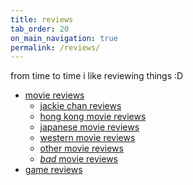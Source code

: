 ```yaml
---
title: reviews
tab_order: 20
on_main_navigation: true
permalink: /reviews/
---
```

from time to time i like reviewing things :D

* <a href="/reviews/movies/">movie reviews</a>
  * <a href="/jackie/">jackie chan reviews</a>
  * <a href="movies/hk-movies/">hong kong movie reviews</a>
  * <a href="movies/jp-movies/">japanese movie reviews</a>
  * <a href="movies/western-movies/">western movie reviews</a>
  * <a href="movies/other-movies/">other movie reviews</a>
  * <a href="movies/bad-movies/">*bad* movie reviews</a>
* <a href="/reviews/games.html">game reviews</a>
